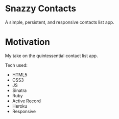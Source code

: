 # Snazzy Contacts
A simple, persistent, and responsive contacts list app.

# Motivation
My take on the quintessential contact list app.

Tech used:

* HTML5
* CSS3
* JS
* Sinatra
* Ruby
* Active Record
* Heroku
* Responsive
